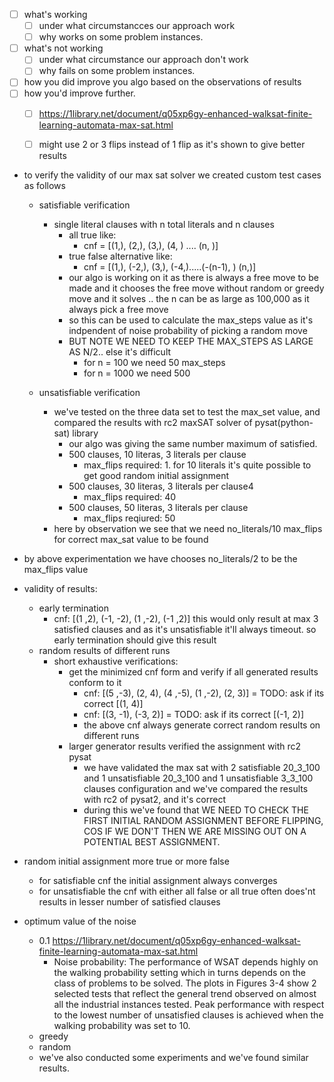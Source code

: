 - [ ] what's working
    - [ ] under what circumstancces our approach work
    - [ ] why works on some problem instances.

- [ ] what's not working
    - [ ] under what circumstance our approach don't work
    - [ ] why fails on some problem instances.

- [ ] how you did improve you algo based on the observations of results
- [ ] how you'd improve further.
    - [ ] https://1library.net/document/q05xp6gy-enhanced-walksat-finite-learning-automata-max-sat.html
    - [ ] might use 2 or 3 flips instead of 1 flip as it's shown to give better results


- to verify the validity of our max sat solver we created custom test cases as follows
    - satisfiable verification
        - single literal clauses with n total literals and n clauses
            - all true like: 
                - cnf = [(1,), (2,), (3,), (4, ) .... (n, )]
            - true false alternative like:
                - cnf = [(1,), (-2,), (3,), (-4,).....(-(n-1), ) (n,)]
            - our algo is working on it as there is always a free move to be made and it chooses the free move without random or greedy move and it solves .. the n can be as large as 100,000 as it always pick a free move
            - so this can be used to calculate the max_steps value as it's indpendent of noise probability of picking a random move
            - BUT NOTE WE NEED TO KEEP THE MAX_STEPS AS LARGE AS N/2.. else it's difficult
                - for n = 100 we need 50 max_steps
                - for n = 1000 we need 500
    
    - unsatisfiable verification
        - we've tested on the three data set to test the max_set value, and compared the results with rc2 maxSAT solver of pysat(python-sat) library
            - our algo was giving the same number maximum of satisfied.
            - 500 clauses, 10 literas, 3 literals per clause
                - max_flips required: 1. for 10 literals it's quite possible to get good random initial assignment
            - 500 clauses, 30 literas, 3 literals per clause4
                - max_flips required: 40
            - 500 clauses, 50 literas, 3 literals per clause
                - max_flips reqiured: 50
        - here by observation we see that we need no_literals/10 max_flips for correct max_sat value to be found

- by above experimentation we have chooses no_literals/2 to be the max_flips value

- validity of results:
    - early termination
        - cnf: [(1 ,2), (-1, -2), (1 ,-2), (-1 ,2)] this would only result at max 3 satisfied clauses and as it's unsatisfiable it'll always timeout. so early termination should give this result
    - random results of different runs
        - short exhaustive verifications:
            - get the minimized cnf form and verify if all generated results conform to it
                - cnf: [(5 ,-3), (2, 4), (4 ,-5), (1 ,-2), (2, 3)] = TODO: ask if its correct [(1, 4)]
                - cnf: [(3, -1), (-3, 2)] = TODO: ask if its correct [(-1, 2)]
                - the above cnf always generate correct random results on different runs
            - larger generator results verified the assignment with rc2 pysat
                - we have validated the max sat with 2 satisfiable 20_3_100 and 1 unsatisfiable 20_3_100 and 1 unsatisfiable 3_3_100 clauses configuration and we've compared the results with rc2 of pysat2, and it's correct
                - during this we've found that WE NEED TO CHECK THE FIRST INITIAL RANDOM ASSIGNMENT BEFORE FLIPPING, COS IF WE DON'T THEN WE ARE MISSING OUT ON A POTENTIAL BEST ASSIGNMENT.

- random initial assignment more true or more false
    - for satisfiable cnf the initial assignment always converges
    - for unsatisfiable the cnf with either all false or all true often does'nt results in lesser number of satisfied clauses

- optimum value of the noise 
    - 0.1 https://1library.net/document/q05xp6gy-enhanced-walksat-finite-learning-automata-max-sat.html
        - Noise probability: The performance of WSAT depends highly on the walking probability setting which in turns depends on the class of problems to be solved. The plots in Figures 3-4 show 2 selected tests that reflect the general trend observed on almost all the industrial instances tested. Peak performance with respect to the lowest number of unsatisfied clauses is achieved when the walking probability was set to 10.
    - greedy
    - random
    - we've also conducted some experiments and we've found similar results.